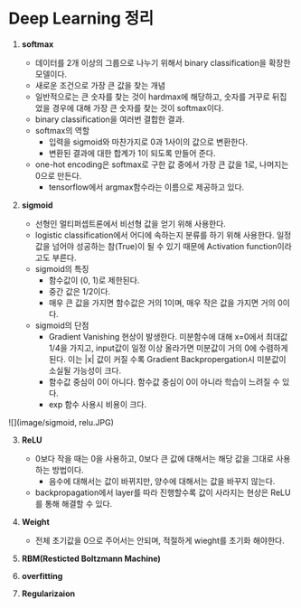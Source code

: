 # Deep Learning 정리

1. **softmax** 
   * 데이터를 2개 이상의 그룹으로 나누기 위해서 binary classification을 확장한 모델이다.
   * 새로운 조건으로 가장 큰 값을 찾는 개념
   * 일반적으로는 큰 숫자를 찾는 것이 hardmax에 해당하고, 숫자를 거꾸로 뒤집었을 경우에 대해 가장 큰 숫자를 찾는 것이 softmax이다.
   * binary classification을 여러번 결합한 결과.
   * softmax의 역할
     * 입력을 sigmoid와 마찬가지로 0과 1사이의 값으로 변환한다.
     * 변환된 결과에 대한 합계가 1이 되도록 만들어 준다.
   * one-hot encoding은 softmax로 구한 값 중에서 가장 큰 값을 1로, 나머지는 0으로 만든다.
     * tensorflow에서 argmax함수라는 이름으로 제공하고 있다.



2. **sigmoid**
   * 선형인 멀티퍼셉트론에서 비선형 값을 얻기 위해 사용한다.
   * logistic classification에서 어디에 속하는지 분류를 하기 위해 사용한다. 일정 값을 넘어야 성공하는 참(True)이 될 수 있기 때문에 Activation function이라고도 부른다.
   * sigmoid의 특징
     * 함수값이 (0, 1)로 제한된다.
     * 중간 값은 1/2이다.
     * 매우 큰 값을 가지면 함수값은 거의 1이며, 매우 작은 값을 가지면 거의 0이다.
   * sigmoid의 단점
     * Gradient Vanishing 현상이 발생한다. 미분함수에 대해 x=0에서 최대값 1/4을 가지고, input값이 일정 이상 올라가면 미분값이 거의 0에 수렴하게 된다. 이는 |x| 값이 커질 수록 Gradient Backpropergation시 미분값이 소실될 가능성이 크다.
     * 함수값 중심이 0이 아니다. 함수값 중심이 0이 아니라 학습이 느려질 수 있다.
     * exp 함수 사용시 비용이 크다.

![](image/sigmoid, relu.JPG)



3. **ReLU**
   * 0보다 작을 때는 0을 사용하고, 0보다 큰 값에 대해서는 해당 값을 그대로 사용하는 방법이다.
     * 음수에 대해서는 값이 바뀌지만, 양수에 대해서는 값을 바꾸지 않는다.
   * backpropagation에서 layer를 따라 진행할수록 값이 사라지는 현상은 ReLU를 통해 해결할 수 있다.



4. **Weight**
   * 전체 초기값을 0으로 주어서는 안되며, 적절하게 wieght를 초기화 해야한다.



5. **RBM(Resticted Boltzmann Machine)**



6. **overfitting**



7. **Regularizaion**





